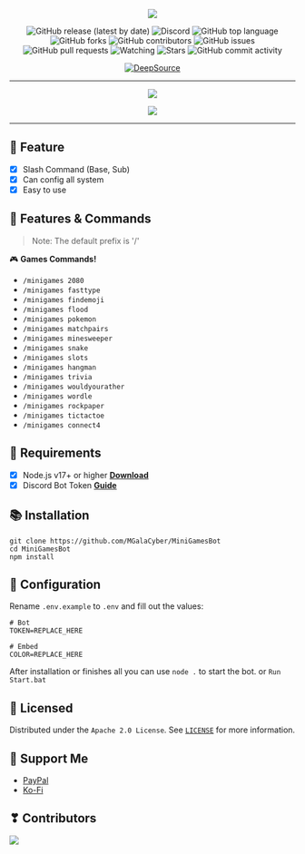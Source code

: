 <p align="center">
<img src="https://capsule-render.vercel.app/api?type=waving&color=gradient&height=200&section=header&text=MiniGamesBot&fontSize=80&fontAlignY=35&animation=twinkling&fontColor=gradient"/> </a> 
</p>

<div align="center">
  
  ![GitHub release (latest by date)](https://img.shields.io/github/v/release/MGalaCyber/MiniGamesBot?style=for-the-badge)
  ![Discord](https://img.shields.io/discord/826406117658853417?logo=discord&style=for-the-badge)
  ![GitHub top language](https://img.shields.io/github/languages/top/MGalaCyber/MiniGamesBot?logo=javascript&style=for-the-badge)
  ![GitHub forks](https://img.shields.io/github/forks/MGalaCyber/MiniGamesBot?logo=github&style=for-the-badge)
  ![GitHub contributors](https://img.shields.io/github/contributors/MGalaCyber/MiniGamesBot?logo=github&style=for-the-badge)
  ![GitHub issues](https://img.shields.io/github/issues/MGalaCyber/MiniGamesBot?logo=github&style=for-the-badge)
  ![GitHub pull requests](https://img.shields.io/github/issues-pr/MGalaCyber/MiniGamesBot?logo=github&style=for-the-badge)
  ![Watching](https://img.shields.io/github/watchers/MGalaCyber/MiniGamesBot?style=for-the-badge)
  ![Stars](https://img.shields.io/github/stars/MGalaCyber/MiniGamesBot?style=for-the-badge)
  ![GitHub commit activity](https://img.shields.io/github/commit-activity/m/MGalaCyber/MiniGamesBot?style=for-the-badge)
  
</div>

<div align="center">

[![DeepSource](https://deepsource.io/gh/MGalaCyber/MiniGamesBot.svg/?label=active+issues&show_trend=true&token=vmwTEHQFGMlG6rjbmPBk-COL)](https://deepsource.io/gh/MGalaCyber/MiniGamesBot/?ref=repository-badge)

</div>

----------

<p align="center"> 
  <a href="https://discord.gg/VzGNhtmmfB" target="_blank"> <img src="https://discordapp.com/api/guilds/826406117658853417/widget.png?style=banner2"/> </a> 
</p>

<p align="center"> 
  <a href="https://ko-fi.com/galaxd1274" target="_blank"> <img src="https://ko-fi.com/img/githubbutton_sm.svg"/> </a>
</p>

----------

## 📑 Feature
- [x] Slash Command (Base, Sub)
- [x] Can config all system
- [x] Easy to use

## 🔩 Features & Commands

> Note: The default prefix is '/'

🎮 **Games Commands!**
- `/minigames 2080`
- `/minigames fasttype`
- `/minigames findemoji`
- `/minigames flood`
- `/minigames pokemon`
- `/minigames matchpairs`
- `/minigames minesweeper`
- `/minigames snake`
- `/minigames slots`
- `/minigames hangman`
- `/minigames trivia`
- `/minigames wouldyourather`
- `/minigames wordle`
- `/minigames rockpaper`
- `/minigames tictactoe`
- `/minigames connect4`

## 📎 Requirements

- [x] Node.js v17+ or higher **[Download](https://nodejs.org/en/download/)**
- [x] Discord Bot Token **[Guide](https://discordjs.guide/preparations/setting-up-a-bot-application.html#creating-your-bot)**

## 📚 Installation

```
git clone https://github.com/MGalaCyber/MiniGamesBot
cd MiniGamesBot
npm install
```

## 📄 Configuration

Rename `.env.example` to `.env` and fill out the values:

```.env
# Bot
TOKEN=REPLACE_HERE

# Embed
COLOR=REPLACE_HERE
```
After installation or finishes all you can use `node .` to start the bot. or `Run Start.bat`

## 🔐 Licensed

Distributed under the `Apache 2.0 License`. See [`LICENSE`](https://github.com/MGalaCyber/MinigamesBot/blob/master/LICENSE) for more information.

## 💝 Support Me

- [PayPal](https://paypal.me/IBManggala)
- [Ko-Fi](https://ko-fi.com/galaxd1274)

## ❣ Contributors

<a href="https://github.com/MGalaCyber/MinigamesBot/graphs/contributors">
  <img src="https://contributors-img.web.app/image?repo=MGalaCyber/MinigamesBot" />
</a>